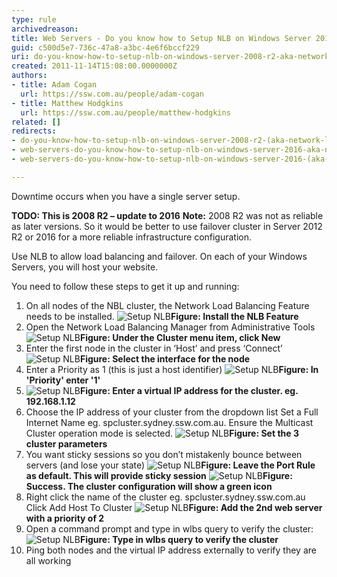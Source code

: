 ```yaml
---
type: rule
archivedreason: 
title: Web Servers - Do you know how to Setup NLB on Windows Server 2016? (aka Network Load Balancing)
guid: c500d5e7-736c-47a8-a3bc-4e6f6bccf229
uri: do-you-know-how-to-setup-nlb-on-windows-server-2008-r2-aka-network-load-balancing
created: 2011-11-14T15:08:00.0000000Z
authors:
- title: Adam Cogan
  url: https://ssw.com.au/people/adam-cogan
- title: Matthew Hodgkins
  url: https://ssw.com.au/people/matthew-hodgkins
related: []
redirects:
- do-you-know-how-to-setup-nlb-on-windows-server-2008-r2-(aka-network-load-balancing)
- web-servers-do-you-know-how-to-setup-nlb-on-windows-server-2016-aka-network-load-balancing
- web-servers-do-you-know-how-to-setup-nlb-on-windows-server-2016-(aka-network-load-balancing)

---
```


Downtime occurs when you have a single server setup.

**TODO: This is 2008 R2 – update to 2016** 
 **Note:** 2008 R2 was not as reliable as later versions. So it would be better to use failover cluster in Server 2012 R2 or 2016 for a more reliable infrastructure configuration.

Use NLB to allow load balancing and failover. On each of your Windows Servers, you will host your website.

You need to follow these steps to get it up and running:

<!--endintro-->

1. On all nodes of the NBL cluster, the Network Load Balancing Feature needs to be installed.
![Setup NLB](/rules/do-you-know-how-to-setup-nlb-on-windows-server-2008-r2-aka-network-load-balancing/NLB1.png)**Figure: Install the NLB Feature**
2. Open the Network Load Balancing Manager from Administrative Tools
![Setup NLB](/rules/do-you-know-how-to-setup-nlb-on-windows-server-2008-r2-aka-network-load-balancing/NLB22.png)**Figure: Under the Cluster menu item, click New**
3. Enter the first node in the cluster in ‘Host’ and press ‘Connect’
![Setup NLB](/rules/do-you-know-how-to-setup-nlb-on-windows-server-2008-r2-aka-network-load-balancing/NLB33.png)**Figure: Select the interface for the node**
4. Enter a Priority as 1 (this is just a host identifier)
![Setup NLB](/rules/do-you-know-how-to-setup-nlb-on-windows-server-2008-r2-aka-network-load-balancing/NLB44.png)**Figure: In 'Priority' enter '1'**
5. ![Setup NLB](/rules/do-you-know-how-to-setup-nlb-on-windows-server-2008-r2-aka-network-load-balancing/NLB55.png)**Figure: Enter a virtual IP address for the cluster. eg. 192.168.1.12**
6. Choose the IP address of your cluster from the dropdown list Set a Full Internet Name eg. spcluster.sydney.ssw.com.au. 
Ensure the Multicast Cluster operation mode is selected.
![Setup NLB](/rules/do-you-know-how-to-setup-nlb-on-windows-server-2008-r2-aka-network-load-balancing/NLB66.png)**Figure: Set the 3 cluster parameters**
7. You want sticky sessions so you don’t mistakenly bounce between servers (and lose your state)
![Setup NLB](/rules/do-you-know-how-to-setup-nlb-on-windows-server-2008-r2-aka-network-load-balancing/NLB77.png)**Figure: Leave the Port Rule as default. This will provide sticky session** 
![Setup NLB](/rules/do-you-know-how-to-setup-nlb-on-windows-server-2008-r2-aka-network-load-balancing/NLB88.png)**Figure: Success. The cluster configuration will show a green icon**
8. Right click the name of the cluster eg. spcluster.sydney.ssw.com.au Click Add Host To Cluster
![Setup NLB](/rules/do-you-know-how-to-setup-nlb-on-windows-server-2008-r2-aka-network-load-balancing/NLB99.png)**Figure: Add the 2nd web server with a priority of 2**
9. Open a command prompt and type in wlbs query to verify the cluster:
![Setup NLB](/rules/do-you-know-how-to-setup-nlb-on-windows-server-2008-r2-aka-network-load-balancing/Setup-NLB-13.jpg)**Figure: Type in wlbs query to verify the cluster**
10. Ping both nodes and the virtual IP address externally to verify they are all working

